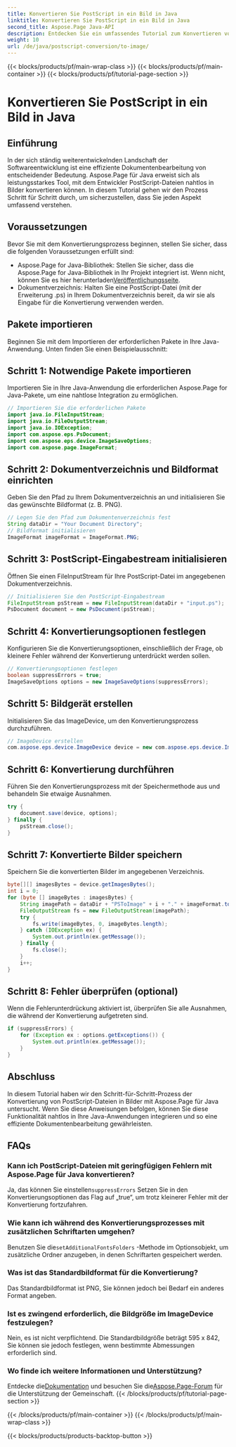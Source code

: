 ```yaml
---
title: Konvertieren Sie PostScript in ein Bild in Java
linktitle: Konvertieren Sie PostScript in ein Bild in Java
second_title: Aspose.Page Java-API
description: Entdecken Sie ein umfassendes Tutorial zum Konvertieren von PostScript in Bilder in Java mit Aspose.Page. Schritt-für-Schritt-Anleitung, FAQs und wesentliche Voraussetzungen enthalten.
weight: 10
url: /de/java/postscript-conversion/to-image/
---
```


{{< blocks/products/pf/main-wrap-class >}}
{{< blocks/products/pf/main-container >}}
{{< blocks/products/pf/tutorial-page-section >}}

# Konvertieren Sie PostScript in ein Bild in Java

## Einführung
In der sich ständig weiterentwickelnden Landschaft der Softwareentwicklung ist eine effiziente Dokumentenbearbeitung von entscheidender Bedeutung. Aspose.Page für Java erweist sich als leistungsstarkes Tool, mit dem Entwickler PostScript-Dateien nahtlos in Bilder konvertieren können. In diesem Tutorial gehen wir den Prozess Schritt für Schritt durch, um sicherzustellen, dass Sie jeden Aspekt umfassend verstehen.
## Voraussetzungen
Bevor Sie mit dem Konvertierungsprozess beginnen, stellen Sie sicher, dass die folgenden Voraussetzungen erfüllt sind:
-  Aspose.Page for Java-Bibliothek: Stellen Sie sicher, dass die Aspose.Page for Java-Bibliothek in Ihr Projekt integriert ist. Wenn nicht, können Sie es hier herunterladen[Veröffentlichungsseite](https://releases.aspose.com/page/java/).
- Dokumentverzeichnis: Halten Sie eine PostScript-Datei (mit der Erweiterung .ps) in Ihrem Dokumentverzeichnis bereit, da wir sie als Eingabe für die Konvertierung verwenden werden.
## Pakete importieren
Beginnen Sie mit dem Importieren der erforderlichen Pakete in Ihre Java-Anwendung. Unten finden Sie einen Beispielausschnitt:
## Schritt 1: Notwendige Pakete importieren
Importieren Sie in Ihre Java-Anwendung die erforderlichen Aspose.Page for Java-Pakete, um eine nahtlose Integration zu ermöglichen.
```java
// Importieren Sie die erforderlichen Pakete
import java.io.FileInputStream;
import java.io.FileOutputStream;
import java.io.IOException;
import com.aspose.eps.PsDocument;
import com.aspose.eps.device.ImageSaveOptions;
import com.aspose.page.ImageFormat;

```
## Schritt 2: Dokumentverzeichnis und Bildformat einrichten
Geben Sie den Pfad zu Ihrem Dokumentverzeichnis an und initialisieren Sie das gewünschte Bildformat (z. B. PNG).
```java
// Legen Sie den Pfad zum Dokumentenverzeichnis fest
String dataDir = "Your Document Directory";
// Bildformat initialisieren
ImageFormat imageFormat = ImageFormat.PNG;
```
## Schritt 3: PostScript-Eingabestream initialisieren
Öffnen Sie einen FileInputStream für Ihre PostScript-Datei im angegebenen Dokumentverzeichnis.
```java
// Initialisieren Sie den PostScript-Eingabestream
FileInputStream psStream = new FileInputStream(dataDir + "input.ps");
PsDocument document = new PsDocument(psStream);
```
## Schritt 4: Konvertierungsoptionen festlegen
Konfigurieren Sie die Konvertierungsoptionen, einschließlich der Frage, ob kleinere Fehler während der Konvertierung unterdrückt werden sollen.
```java
// Konvertierungsoptionen festlegen
boolean suppressErrors = true;
ImageSaveOptions options = new ImageSaveOptions(suppressErrors);
```
## Schritt 5: Bildgerät erstellen
Initialisieren Sie das ImageDevice, um den Konvertierungsprozess durchzuführen.
```java
// ImageDevice erstellen
com.aspose.eps.device.ImageDevice device = new com.aspose.eps.device.ImageDevice();
```
## Schritt 6: Konvertierung durchführen
Führen Sie den Konvertierungsprozess mit der Speichermethode aus und behandeln Sie etwaige Ausnahmen.
```java
try {
    document.save(device, options);
} finally {
    psStream.close();
}
```
## Schritt 7: Konvertierte Bilder speichern
Speichern Sie die konvertierten Bilder im angegebenen Verzeichnis.
```java
byte[][] imagesBytes = device.getImagesBytes();
int i = 0;
for (byte [] imageBytes : imagesBytes) {
    String imagePath = dataDir + "PSToImage" + i + "." + imageFormat.toString().toLowerCase();
    FileOutputStream fs = new FileOutputStream(imagePath);
    try {
        fs.write(imageBytes, 0, imageBytes.length);
    } catch (IOException ex) {
        System.out.println(ex.getMessage());
    } finally {
        fs.close();
    }
    i++;
}
```
## Schritt 8: Fehler überprüfen (optional)
Wenn die Fehlerunterdrückung aktiviert ist, überprüfen Sie alle Ausnahmen, die während der Konvertierung aufgetreten sind.
```java
if (suppressErrors) {
    for (Exception ex : options.getExceptions()) {
        System.out.println(ex.getMessage());
    }
}
```
## Abschluss
In diesem Tutorial haben wir den Schritt-für-Schritt-Prozess der Konvertierung von PostScript-Dateien in Bilder mit Aspose.Page für Java untersucht. Wenn Sie diese Anweisungen befolgen, können Sie diese Funktionalität nahtlos in Ihre Java-Anwendungen integrieren und so eine effiziente Dokumentenbearbeitung gewährleisten.
## FAQs
### Kann ich PostScript-Dateien mit geringfügigen Fehlern mit Aspose.Page für Java konvertieren?
 Ja, das können Sie einstellen`suppressErrors` Setzen Sie in den Konvertierungsoptionen das Flag auf „true“, um trotz kleinerer Fehler mit der Konvertierung fortzufahren.
### Wie kann ich während des Konvertierungsprozesses mit zusätzlichen Schriftarten umgehen?
 Benutzen Sie die`setAdditionalFontsFolders` -Methode im Optionsobjekt, um zusätzliche Ordner anzugeben, in denen Schriftarten gespeichert werden.
### Was ist das Standardbildformat für die Konvertierung?
Das Standardbildformat ist PNG, Sie können jedoch bei Bedarf ein anderes Format angeben.
### Ist es zwingend erforderlich, die Bildgröße im ImageDevice festzulegen?
Nein, es ist nicht verpflichtend. Die Standardbildgröße beträgt 595 x 842, Sie können sie jedoch festlegen, wenn bestimmte Abmessungen erforderlich sind.
### Wo finde ich weitere Informationen und Unterstützung?
 Entdecke die[Dokumentation](https://reference.aspose.com/page/java/) und besuchen Sie die[Aspose.Page-Forum](https://forum.aspose.com/c/page/39) für die Unterstützung der Gemeinschaft.
{{< /blocks/products/pf/tutorial-page-section >}}

{{< /blocks/products/pf/main-container >}}
{{< /blocks/products/pf/main-wrap-class >}}

{{< blocks/products/products-backtop-button >}}
